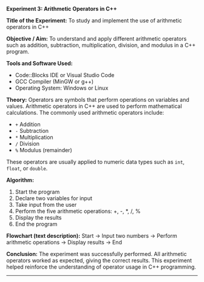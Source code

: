 **Experiment 3: Arithmetic Operators in C++**

**Title of the Experiment:**
To study and implement the use of arithmetic operators in C++

**Objective / Aim:**
To understand and apply different arithmetic operators such as addition, subtraction, multiplication, division, and modulus in a C++ program.

**Tools and Software Used:**

* Code::Blocks IDE or Visual Studio Code
* GCC Compiler (MinGW or g++)
* Operating System: Windows or Linux

**Theory:**
Operators are symbols that perform operations on variables and values.
Arithmetic operators in C++ are used to perform mathematical calculations. The commonly used arithmetic operators include:

* `+` Addition
* `-` Subtraction
* `*` Multiplication
* `/` Division
* `%` Modulus (remainder)

These operators are usually applied to numeric data types such as `int`, `float`, or `double`.

**Algorithm:**

1. Start the program
2. Declare two variables for input
3. Take input from the user
4. Perform the five arithmetic operations: +, -, \*, /, %
5. Display the results
6. End the program

**Flowchart (text description):**
Start → Input two numbers → Perform arithmetic operations → Display results → End

**Conclusion:**
The experiment was successfully performed. All arithmetic operators worked as expected, giving the correct results. This experiment helped reinforce the understanding of operator usage in C++ programming.

----------------------------------------------------------------------------------------------------------------------------------------------------------------------------------------------
